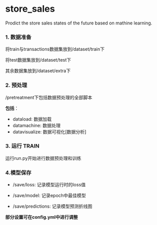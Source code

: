 # store_sales
Prodict the store sales states of the future based on mathine learning.

### 1. 数据准备

将train与transactions数据集放到/dataset/train下

将test数据集放到/dataset/test下

其余数据集放到/dataset/extra下

### 2. 预处理

/pretreatment下包括数据预处理的全部脚本

**包括**：
- dataload: 数据加载
- datamachine: 数据处理
- datavisualize: 数据可视化[数据分析]

### 3. 运行 TRAIN

运行run.py开始进行数据预处理和训练

### 4.模型保存

- /save/loss: 记录模型运行时的loss值

- /save/model: 记录epoch中最佳模型

- /save/predictions: 记录模型预测折线图

**部分设置可在config.yml中进行调整**